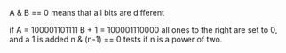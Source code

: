 A & B == 0 means that all bits are different

if A  =  100001101111
B + 1 =  100001110000
all ones to the right are set to 0, and a 1 is added
n & (n-1) == 0 tests if n is a power of two. 
